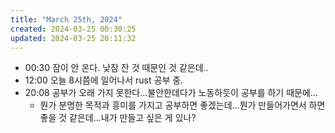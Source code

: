 ```yaml
---
title: "March 25th, 2024"
created: 2024-03-25 00:30:25
updated: 2024-03-25 20:11:32
---
```

  * 00:30 잠이 안 온다. 낮잠 잔 것 때문인 것 같은데..
  * 12:00 오늘 8시쯤에 일어나서 rust 공부 중.
  * 20:08 공부가 오래 가지 못한다...불안한데다가 노동하듯이 공부를 하기 때문에...
    * 뭔가 분명한 목적과 흥미를 가지고 공부하면 좋겠는데...뭔가 만들어가면서 하면 좋을 것 같은데...내가 만들고 싶은 게 있나?
